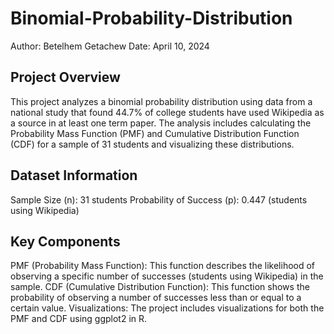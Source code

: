 # Binomial-Probability-Distribution

Author: Betelhem Getachew
Date: April 10, 2024

## Project Overview
This project analyzes a binomial probability distribution using data from a national study that found 44.7% of college students have used Wikipedia as a source in at least one term paper. The analysis includes calculating the Probability Mass Function (PMF) and Cumulative Distribution Function (CDF) for a sample of 31 students and visualizing these distributions.

## Dataset Information
Sample Size (n): 31 students
Probability of Success (p): 0.447 (students using Wikipedia)
## Key Components
PMF (Probability Mass Function): This function describes the likelihood of observing a specific number of successes (students using Wikipedia) in the sample.
CDF (Cumulative Distribution Function): This function shows the probability of observing a number of successes less than or equal to a certain value.
Visualizations: The project includes visualizations for both the PMF and CDF using ggplot2 in R.
